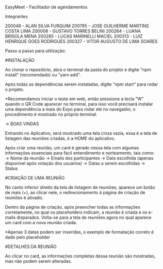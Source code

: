 EasyMeet - Facilitador de agendamentos

Integrantes

200049 - ALAN SILVA FURQUIM
200785 - JOSE GUILHERME MARTINS COSTA LIMA
200008 - GUSTAVO TORRES BELINI
200264 - LUANA BRISOLA MENA
200285 - LUCAS MARINELLI MACIEL
200313 - LUIZ HENRIQUE GOES RODRIGUES
200327 - VITOR AUGUSTO DE LIMA SOARES

Passo a passo para utilização:

#INSTALAÇÃO

Ao clonar o repositório, abra o terminal da pasta do projeto e digite "npm install" (recomendado) ou "yarn add".

Após todas as dependências serem instaladas, digite "npm start" para rodar o projeto.

*Recomendamos iniciar o teste em web, então pressione a tecla "W" quando o QR Code aparecer no terminal, para isso você precisará instalar uma dependência a mais do Expo para rodar ele no navegador, o procedimento é mostrado no próprio   terminal.
  
→ BOAS VINDAS 
  
Entrando no Aplicativo, será mostrado uma tela cinza vazia, essa é a tela de listagem das reuniões criadas, é a HOME do aplicativo.

Após criar uma reunião, um card é gerado nessa tela com algumas informações essenciais para fácil entendimento e norteamento, tais como:
     → Nome da reunião
     → Emails dos participantes
     → Data escolhida (apenas disponível após votação dos usuários)
     → Datas a serem escolhidas
     → Status

#CRIAÇÃO DE UMA REUNIÃO

No canto inferior direito da tela de listagem de reuniões, aparece um botão de mais (+), ao clicar nele, o redirecionamento à página de criação de reuniões é ativado.

Dentro da página de criação, após preencher todas as informações corretamente, no qual os placeholders indicam, a reunião é criada e os e-mails disparados. Volta-se para a tela de reuniões agora no qual aparece um card com a nova reunião criada.

*Apenas 3 datas podem ser inseridas, o exemplo de formatação correto é dado pelo placeholder

#DETALHES DA REUNIÃO

Ao clicar no card, as informações completas dessa reunião são mostradas, mas não podem serem alteradas.
  
  
